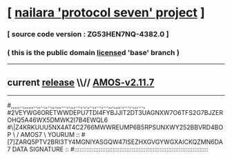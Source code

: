 
# [ [nailara 'protocol seven' project](http://nailara.network/) ]

### [ source code version : ZG53HEN7NQ-4382.0 ]

### ( this is the public domain [license](../license)d 'base' branch )
---
## current [release](https://github.com/nailara-technologies/protocol-7/releases) \\\\// [AMOS-v2.11.7](https://github.com/nailara-technologies/protocol-7/releases/tag/AMOS-v2.11.7)
---

#,,,,,..,,,,,,..,,..,,..,,.,,,...,.,,,...,.,.,..,,...,...,,.,,,,.,...,.,,,...,
#2VEYWG6ORETWWDEPU7TDI4FYBJJIT2DT3UAGNXW7O6TFS2G7BJZEROHQ5A46WX5DMWK2I7B4EWQL6
#\\\|Z4KRKUUU5NX4AT4C2766MWWREUMP6B5RPSUNXWY252BBVRD4BOP \ / AMOS7 \ YOURUM ::
#\[7]ZARQ5PTV2BRI3TY4MGNIYASGQW47ISEZHXGVGYWGXAICKQZMN6DA 7  DATA SIGNATURE ::
#:::::::::::::::::::::::::::::::::::::::::::::::::::::::::::::::::::::::::::::
